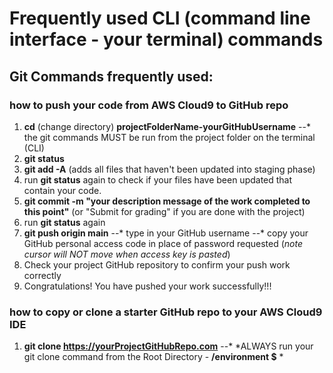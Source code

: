 # Frequently used CLI (command line interface - your terminal) commands

## Git Commands frequently used:

### how to push your code from AWS Cloud9 to GitHub repo
  1. **cd** (change directory) **projectFolderName-yourGitHubUsername**
  --* the git commands MUST be run from the project folder on the terminal (CLI)
  2. **git status**
  3. **git add -A**   (adds all files that haven't been updated into staging phase)
  4. run **git status** again to check if your files have been updated that contain your code.
  5. **git commit -m "your description message of the work completed to this point"**   (or "Submit for grading" if you are done with the project)
  6. run **git status** again
  7. **git push origin main**
  --* type in your GitHub username
  --* copy your GitHub personal access code in place of password requested (*note cursor will NOT move when access key is pasted*)
  8. Check your project GitHub repository to confirm your push work correctly
  9.   Congratulations!  You have pushed your work successfully!!!


### how to copy or clone a starter GitHub repo to your AWS Cloud9 IDE
  1. **git clone https://yourProjectGitHubRepo.com**
   --* *ALWAYS run your git clone command from the Root Directory - **/environment $** *

